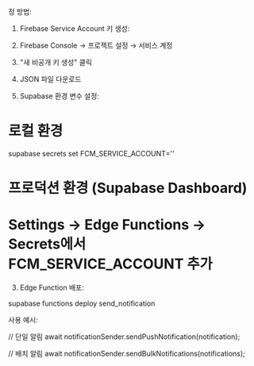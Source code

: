 정 방법:

1. Firebase Service Account 키 생성:

1. Firebase Console → 프로젝트 설정 → 서비스 계정
1. "새 비공개 키 생성" 클릭
1. JSON 파일 다운로드

1. Supabase 환경 변수 설정:

# 로컬 환경

supabase secrets set FCM_SERVICE_ACCOUNT='<service-account-json-content>'

# 프로덕션 환경 (Supabase Dashboard)

# Settings → Edge Functions → Secrets에서 FCM_SERVICE_ACCOUNT 추가

3. Edge Function 배포:

supabase functions deploy send_notification

사용 예시:

// 단일 알림
await notificationSender.sendPushNotification(notification);

// 배치 알림
await notificationSender.sendBulkNotifications(notifications);
